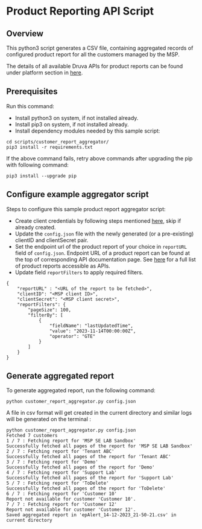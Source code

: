 # Product Reporting API Script

## Overview

This python3 script generates a CSV file, containing aggregated records of configured product report for all the customers managed by the MSP.

The details of all available Druva APIs for product reports can be found under platform section in [here](https://developer.druva.com/reference/).

## Prerequisites
Run this command:
- Install python3 on system, if not installed already.
- Install pip3 on system, if not installed already.
- Install dependency modules needed by this sample script:
```commandline
cd scripts/customer_report_aggregator/
pip3 install -r requirements.txt
```
If the above command fails, retry above commands after upgrading the pip with following command:
```commandline
pip3 install --upgrade pip
```

## Configure example aggregator script
Steps to configure this sample product report aggregator script:
- Create client credentials by following steps mentioned [here](https://docs.druva.com/Managed_Service_Center/Administration/Integration_with_Druva_MSP_APIs), skip if already created.
- Update the `config.json` file with the newly generated (or a pre-existing) clientID and clientSecret pair.
- Set the endpoint url of the product report of your choice in `reportURL` field of `config.json`. Endpoint URL of a product report can be found at the top of corresponding API documentation page. See [here](https://developer.druva.com/reference) for a full list of product reports accessible as APIs.
- Update field `reportFilters` to apply required filters.
```
{
    "reportURL" : "<URL of the report to be fetched>",
    "clientID": "<MSP client ID>",
    "clientSecret": "<MSP client secret>",
    "reportFilters": {
        "pageSize": 100,
        "filterBy": [
            {
                "fieldName": "lastUpdatedTime",
                "value": "2023-11-14T00:00:00Z",
                "operator": "GTE"
            }
        ]
    }
}
```

## Generate aggregated report
To generate aggregated report, run the following command:
```commandline
python customer_report_aggregator.py config.json
```
A file in csv format will get created in the current directory and similar logs will be generated on the terminal :
```
python customer_report_aggregator.py config.json
Fetched 7 customers
1 / 7 : Fetching report for 'MSP SE LAB Sandbox'
Successfully fetched all pages of the report for 'MSP SE LAB Sandbox'
2 / 7 : Fetching report for 'Tenant ABC'
Successfully fetched all pages of the report for 'Tenant ABC'
3 / 7 : Fetching report for 'Demo'
Successfully fetched all pages of the report for 'Demo'
4 / 7 : Fetching report for 'Support Lab'
Successfully fetched all pages of the report for 'Support Lab'
5 / 7 : Fetching report for 'ToDelete'
Successfully fetched all pages of the report for 'ToDelete'
6 / 7 : Fetching report for 'Customer 10'
Report not available for customer 'Customer 10'.
7 / 7 : Fetching report for 'Customer 12'
Report not available for customer 'Customer 12'.
Saved aggregated report in 'epAlert_14-12-2023_21-50-21.csv' in current directory
```
